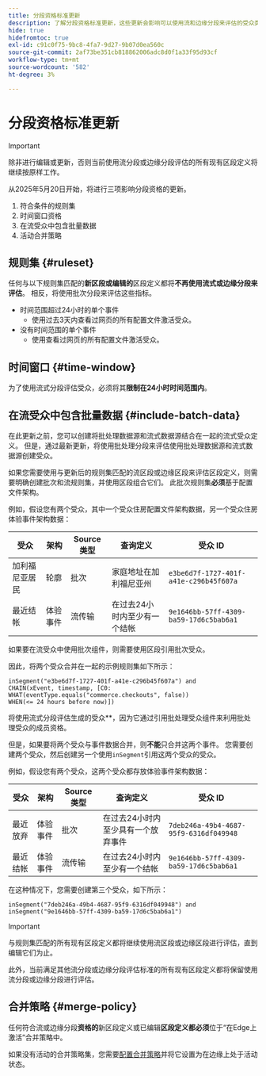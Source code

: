 ```yaml
---
title: 分段资格标准更新
description: 了解分段资格标准更新，这些更新会影响可以使用流和边缘分段来评估的受众类型。
hide: true
hidefromtoc: true
exl-id: c91c0f75-9bc8-4fa7-9d27-9b07d0ea560c
source-git-commit: 2af73be351cb818862006adc8d0f1a33f95d93cf
workflow-type: tm+mt
source-wordcount: '582'
ht-degree: 3%

---
```


# 分段资格标准更新

>[!IMPORTANT]
>
>除非进行编辑或更新，否则当前使用流分段或边缘分段评估的所有现有区段定义将继续按原样工作。

从2025年5月20日开始，将进行三项影响分段资格的更新。

1. 符合条件的规则集
2. 时间窗口资格
3. 在流受众中包含批量数据
4. 活动合并策略

## 规则集 {#ruleset}

任何与以下规则集匹配的&#x200B;**新区段或编辑的**&#x200B;区段定义都将&#x200B;**不再使用流式或边缘分段来评估**。 相反，将使用批次分段来评估这些指标。

- 时间范围超过24小时的单个事件
   - 使用过去3天内查看过网页的所有配置文件激活受众。
- 没有时间范围的单个事件
   - 使用查看过网页的所有配置文件激活受众。

## 时间窗口 {#time-window}

为了使用流式分段评估受众，必须将其&#x200B;**限制在24小时时间范围内**。

## 在流受众中包含批量数据 {#include-batch-data}

在此更新之前，您可以创建将批处理数据源和流式数据源结合在一起的流式受众定义。 但是，通过最新更新，将使用批处理分段来评估使用批处理数据源和流式数据源创建受众。

如果您需要使用与更新后的规则集匹配的流区段或边缘区段来评估区段定义，则需要明确创建批次和流规则集，并使用区段组合它们。 此批次规则集&#x200B;**必须**&#x200B;基于配置文件架构。

例如，假设您有两个受众，其中一个受众住房配置文件架构数据，另一个受众住房体验事件架构数据：

| 受众 | 架构 | Source类型 | 查询定义 | 受众 ID |
| -------- | ------ | ----------- | ---------------- | ----------- |
| 加利福尼亚居民 | 轮廓 | 批次 | 家庭地址在加利福尼亚州 | `e3be6d7f-1727-401f-a41e-c296b45f607a` |
| 最近结帐 | 体验事件 | 流传输 | 在过去24小时内至少有一个结帐 | `9e1646bb-57ff-4309-ba59-17d6c5bab6a1` |

如果要在流受众中使用批次组件，则需要使用区段引用批次受众。

因此，将两个受众合并在一起的示例规则集如下所示：

```
inSegment("e3be6d7f-1727-401f-a41e-c296b45f607a") and 
CHAIN(xEvent, timestamp, [C0: WHAT(eventType.equals("commerce.checkouts", false)) 
WHEN(<= 24 hours before now)])
```

将使用流式分段评估生成的受众&#x200B;**，因为它通过引用批处理受众组件来利用批处理受众的成员资格。

但是，如果要将两个受众与事件数据合并，则&#x200B;**不能**&#x200B;只合并这两个事件。 您需要创建两个受众，然后创建另一个使用`inSegment`引用这两个受众的受众。

例如，假设您有两个受众，这两个受众都存放体验事件架构数据：

| 受众 | 架构 | Source类型 | 查询定义 | 受众 ID |
| -------- | ------ | ----------- | ---------------- | ----------- |
| 最近放弃 | 体验事件 | 批次 | 在过去24小时内至少具有一个放弃事件 | `7deb246a-49b4-4687-95f9-6316df049948` |
| 最近结帐 | 体验事件 | 流传输 | 在过去24小时内至少有一个结帐 | `9e1646bb-57ff-4309-ba59-17d6c5bab6a1` |

在这种情况下，您需要创建第三个受众，如下所示：

```
inSegment("7deb246a-49b4-4687-95f9-6316df049948") and inSegment("9e1646bb-57ff-4309-ba59-17d6c5bab6a1")
```

>[!IMPORTANT]
>
>与规则集匹配的所有现有区段定义都将继续使用流区段或边缘区段进行评估，直到编辑它们为止。
>
>此外，当前满足其他流分段或边缘分段评估标准的所有现有区段定义都将保留使用流分段或边缘分段进行评估。

## 合并策略 {#merge-policy}

任何符合流或边缘分段&#x200B;**资格的**&#x200B;新区段定义或已编辑&#x200B;**区段定义都必须**&#x200B;位于“在Edge上激活”合并策略中。

如果没有活动的合并策略集，您需要[配置合并策略](../profile/merge-policies/ui-guide.md#configure)并将它设置为在边缘上处于活动状态。
